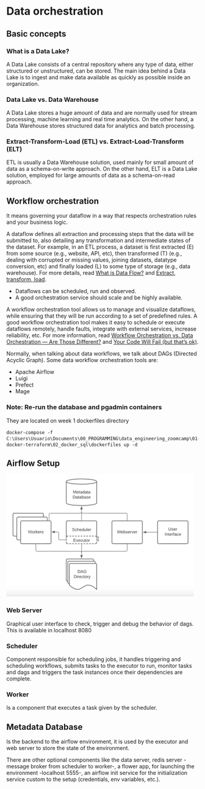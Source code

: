 # Data orchestration

## Basic concepts

### What is a Data Lake?

A Data Lake consists of a central repository where any type of data, either structured or unstructured, can be stored. The main idea behind a Data Lake is to ingest and make data available as quickly as possible inside an organization.

### Data Lake vs. Data Warehouse

A Data Lake stores a huge amount of data and are normally used for stream processing, machine learning and real time analytics. On the other hand, a Data Warehouse stores structured data for analytics and batch processing.

### Extract-Transform-Load (ETL) vs. Extract-Load-Transform (ELT)

ETL is usually a Data Warehouse solution, used mainly for small amount of data as a schema-on-write approach. On the other hand, ELT is a Data Lake solution, employed for large amounts of data as a schema-on-read approach.

## Workflow orchestration

It means governing your dataflow in a way that respects orchestration rules and your business logic.

A dataflow defines all extraction and processing steps that the data will be submitted to, also detailing any transformation and intermediate states of the dataset. For example, in an ETL process, a dataset is first extracted (E) from some source (e.g., website, API, etc), then transformed (T) (e.g., dealing with corrupted or missing values, joining datasets, datatype conversion, etc) and finally loaded (L) to some type of storage (e.g., data warehouse). For more details, read [What is Data Flow?](https://www.modernanalyst.com/Careers/InterviewQuestions/tabid/128/ID/6119/What-is-a-Data-Flow.aspx) and [Extract, transform, load](https://en.wikipedia.org/wiki/Extract,_transform,_load).

* Dataflows can be scheduled, run and observed.
* A good orchestration service should scale and be highly available.

A workflow orchestration tool allows us to manage and visualize dataflows, while ensuring that they will be run according to a set of predefined rules. A good workflow orchestration tool makes it easy to schedule or execute dataflows remotely, handle faults, integrate with external services, increase reliability, etc. For more information, read [Workflow Orchestration vs. Data Orchestration — Are Those Different?](https://towardsdatascience.com/workflow-orchestration-vs-data-orchestration-are-those-different-a661c46d2e88) and [Your Code Will Fail (but that’s ok)](https://medium.com/the-prefect-blog/your-code-will-fail-but-thats-ok-f0327a208dbe).

Normally, when talking about data workflows, we talk about DAGs (Directed Acyclic Graph). Some data workflow orchestration tools are:

- Apache Airflow
- Luigi
- Prefect
- Mage

### Note: Re-run the database and pgadmin containers

They are located on week 1 dockerfiles directory

```
docker-compose -f C:\Users\Usuario\Documents\00_PROGRAMMING\data_engineering_zoomcamp\01-docker-terraform\02_docker_sql\dockerfiles up -d
```

## Airflow Setup

![Airflow-architecture](images\airflow-architecture.jpeg "Airflow Arichitecture")

### Web Server

Graphical user interface to check, trigger and debug the behavior of dags. This is available in localhost 8080

### Scheduler

Component responsible for scheduling jobs, it handles triggering and scheduling workflows, submits tasks to the executor to run, monitor tasks and dags and triggers the task instances once their dependencies are complete.

### Worker

Is a component that executes a task given by the scheduler.

## Metadata Database

Is the backend to the airflow environment, it is used by the executor and web server to store the state of the environment. 

There are other optional components like the data server, redis server -message broker from scheduler to worker-, a flower app, for launching the environment -localhost 5555-, an airflow init service for the initialization service custom to the setup (credentials, env variables, etc.).